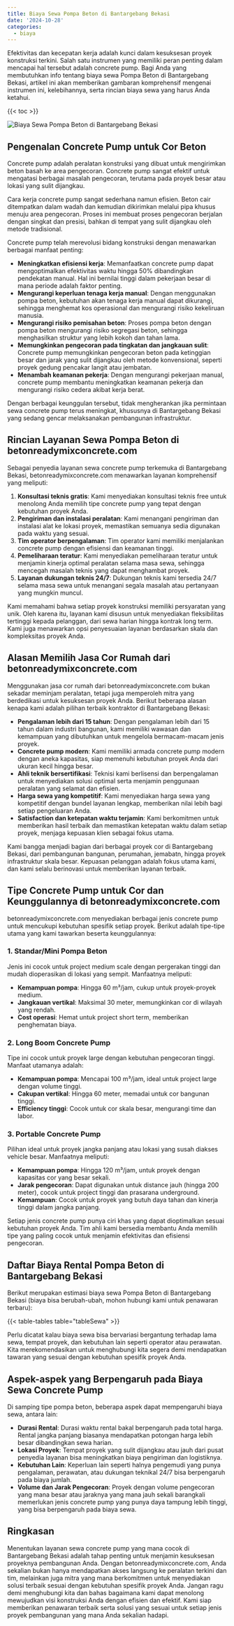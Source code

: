 ```yaml
---
title: Biaya Sewa Pompa Beton di Bantargebang Bekasi
date: '2024-10-28'
categories:
  - biaya
---
```


Efektivitas dan kecepatan kerja adalah kunci dalam kesuksesan proyek konstruksi terkini. Salah satu instrumen yang memiliki peran penting dalam mencapai hal tersebut adalah concrete pump. Bagi Anda yang membutuhkan info tentang biaya sewa Pompa Beton di Bantargebang Bekasi, artikel ini akan memberikan gambaran komprehensif mengenai instrumen ini, kelebihannya, serta rincian biaya sewa yang harus Anda ketahui.

{{< toc >}}

![Biaya Sewa Pompa Beton di Bantargebang Bekasi](https://betoncor8.github.io/pump/concrete-pump%20(11).png)

## Pengenalan Concrete Pump untuk Cor Beton

Concrete pump adalah peralatan konstruksi yang dibuat untuk mengirimkan beton basah ke area pengecoran. Concrete pump sangat efektif untuk mengatasi berbagai masalah pengecoran, terutama pada proyek besar atau lokasi yang sulit dijangkau.

Cara kerja concrete pump sangat sederhana namun efisien. Beton cair ditempatkan dalam wadah dan kemudian dikirimkan melalui pipa khusus menuju area pengecoran. Proses ini membuat proses pengecoran berjalan dengan singkat dan presisi, bahkan di tempat yang sulit dijangkau oleh metode tradisional.

Concrete pump telah merevolusi bidang konstruksi dengan menawarkan berbagai manfaat penting:

- **Meningkatkan efisiensi kerja**: Memanfaatkan concrete pump dapat mengoptimalkan efektivitas waktu hingga 50% dibandingkan pendekatan manual. Hal ini bernilai tinggi dalam pekerjaan besar di mana periode adalah faktor penting.
- **Mengurangi keperluan tenaga kerja manual**: Dengan menggunakan pompa beton, kebutuhan akan tenaga kerja manual dapat dikurangi, sehingga menghemat kos operasional dan mengurangi risiko kekeliruan manusia.
- **Mengurangi risiko pemisahan beton**: Proses pompa beton dengan pompa beton mengurangi risiko segregasi beton, sehingga menghasilkan struktur yang lebih kokoh dan tahan lama.
- **Memungkinkan pengecoran pada tingkatan dan jangkauan sulit**: Concrete pump memungkinkan pengecoran beton pada ketinggian besar dan jarak yang sulit dijangkau oleh metode konvensional, seperti proyek gedung pencakar langit atau jembatan.
- **Menambah keamanan pekerja**: Dengan mengurangi pekerjaan manual, concrete pump membantu meningkatkan keamanan pekerja dan mengurangi risiko cedera akibat kerja berat.

Dengan berbagai keunggulan tersebut, tidak mengherankan jika permintaan sewa concrete pump terus meningkat, khususnya di Bantargebang Bekasi yang sedang gencar melaksanakan pembangunan infrastruktur.

## Rincian Layanan Sewa Pompa Beton di betonreadymixconcrete.com

Sebagai penyedia layanan sewa concrete pump terkemuka di Bantargebang Bekasi, betonreadymixconcrete.com menawarkan layanan komprehensif yang meliputi:

1. **Konsultasi teknis gratis**: Kami menyediakan konsultasi teknis free untuk menolong Anda memilih tipe concrete pump yang tepat dengan kebutuhan proyek Anda.
2. **Pengiriman dan instalasi peralatan**: Kami menangani pengiriman dan instalasi alat ke lokasi proyek, memastikan semuanya sedia digunakan pada waktu yang sesuai.
3. **Tim operator berpengalaman**: Tim operator kami memiliki menjalankan concrete pump dengan efisiensi dan keamanan tinggi.
4. **Pemeliharaan teratur**: Kami menyediakan pemeliharaan teratur untuk menjamin kinerja optimal peralatan selama masa sewa, sehingga mencegah masalah teknis yang dapat menghambat proyek.
5. **Layanan dukungan teknis 24/7**: Dukungan teknis kami tersedia 24/7 selama masa sewa untuk menangani segala masalah atau pertanyaan yang mungkin muncul.

Kami memahami bahwa setiap proyek konstruksi memiliki persyaratan yang unik. Oleh karena itu, layanan kami disusun untuk menyediakan fleksibilitas tertinggi kepada pelanggan, dari sewa harian hingga kontrak long term. Kami juga menawarkan opsi penyesuaian layanan berdasarkan skala dan kompleksitas proyek Anda.

## Alasan Memilih Jasa Cor Rumah dari betonreadymixconcrete.com

Menggunakan jasa cor rumah dari betonreadymixconcrete.com bukan sekadar meminjam peralatan, tetapi juga memperoleh mitra yang berdedikasi untuk kesuksesan proyek Anda. Berikut beberapa alasan kenapa kami adalah pilihan terbaik kontraktor di Bantargebang Bekasi:

- **Pengalaman lebih dari 15 tahun**: Dengan pengalaman lebih dari 15 tahun dalam industri bangunan, kami memiliki wawasan dan kemampuan yang dibutuhkan untuk mengelola bermacam-macam jenis proyek.
- **Concrete pump modern**: Kami memiliki armada concrete pump modern dengan aneka kapasitas, siap memenuhi kebutuhan proyek Anda dari ukuran kecil hingga besar.
- **Ahli teknik bersertifikasi**: Teknisi kami berlisensi dan berpengalaman untuk menyediakan solusi optimal serta menjamin penggunaan peralatan yang selamat dan efisien.
- **Harga sewa yang kompetitif**: Kami menyediakan harga sewa yang kompetitif dengan bundel layanan lengkap, memberikan nilai lebih bagi setiap pengeluaran Anda.
- **Satisfaction dan ketepatan waktu terjamin**: Kami berkomitmen untuk memberikan hasil terbaik dan memastikan ketepatan waktu dalam setiap proyek, menjaga kepuasan klien sebagai fokus utama.

Kami bangga menjadi bagian dari berbagai proyek cor di Bantargebang Bekasi, dari pembangunan bangunan, perumahan, jemabatn, hingga proyek infrastruktur skala besar. Kepuasan pelanggan adalah fokus utama kami, dan kami selalu berinovasi untuk memberikan layanan terbaik.

## Tipe Concrete Pump untuk Cor dan Keunggulannya di betonreadymixconcrete.com

betonreadymixconcrete.com menyediakan berbagai jenis concrete pump untuk mencukupi kebutuhan spesifik setiap proyek. Berikut adalah tipe-tipe utama yang kami tawarkan beserta keunggulannya:

### 1\. Standar/Mini Pompa Beton

Jenis ini cocok untuk project medium scale dengan pergerakan tinggi dan mudah dioperasikan di lokasi yang sempit. Manfaatnya meliputi:

- **Kemampuan pompa**: Hingga 60 m³/jam, cukup untuk proyek-proyek medium.
- **Jangkauan vertikal**: Maksimal 30 meter, memungkinkan cor di wilayah yang rendah.
- **Cost operasi**: Hemat untuk project short term, memberikan penghematan biaya.

### 2\. Long Boom Concrete Pump

Tipe ini cocok untuk proyek large dengan kebutuhan pengecoran tinggi. Manfaat utamanya adalah:

- **Kemampuan pompa**: Mencapai 100 m³/jam, ideal untuk project large dengan volume tinggi.
- **Cakupan vertikal**: Hingga 60 meter, memadai untuk cor bangunan tinggi.
- **Efficiency tinggi**: Cocok untuk cor skala besar, mengurangi time dan labor.

### 3\. Portable Concrete Pump

Pilihan ideal untuk proyek jangka panjang atau lokasi yang susah diakses vehicle besar. Manfaatnya meliputi:

- **Kemampuan pompa**: Hingga 120 m³/jam, untuk proyek dengan kapasitas cor yang besar sekali.
- **Jarak pengecoran**: Dapat digunakan untuk distance jauh (hingga 200 meter), cocok untuk project tinggi dan prasarana underground.
- **Kemampuan**: Cocok untuk proyek yang butuh daya tahan dan kinerja tinggi dalam jangka panjang.

Setiap jenis concrete pump punya ciri khas yang dapat dioptimalkan sesuai kebutuhan proyek Anda. Tim ahli kami bersedia membantu Anda memilih tipe yang paling cocok untuk menjamin efektivitas dan efisiensi pengecoran.

## Daftar Biaya Rental Pompa Beton di Bantargebang Bekasi

Berikut merupakan estimasi biaya sewa Pompa Beton di Bantargebang Bekasi (biaya bisa berubah-ubah, mohon hubungi kami untuk penawaran terbaru):

{{< table-tables table="tableSewa" >}}

Perlu dicatat kalau biaya sewa bisa bervariasi bergantung terhadap lama sewa, tempat proyek, dan kebutuhan lain seperti operator atau perawatan. Kita merekomendasikan untuk menghubungi kita segera demi mendapatkan tawaran yang sesuai dengan kebutuhan spesifik proyek Anda.

## Aspek-aspek yang Berpengaruh pada Biaya Sewa Concrete Pump

Di samping tipe pompa beton, beberapa aspek dapat mempengaruhi biaya sewa, antara lain:

- **Durasi Rental**: Durasi waktu rental bakal berpengaruh pada total harga. Rental jangka panjang biasanya mendapatkan potongan harga lebih besar dibandingkan sewa harian.
- **Lokasi Proyek**: Tempat proyek yang sulit dijangkau atau jauh dari pusat penyedia layanan bisa meningkatkan biaya pengiriman dan logistiknya.
- **Kebutuhan Lain**: Keperluan lain seperti halnya pengemudi yang punya pengalaman, perawatan, atau dukungan teknikal 24/7 bisa berpengaruh pada biaya jumlah.
- **Volume dan Jarak Pengecoran**: Proyek dengan volume pengecoran yang mana besar atau jaraknya yang mana jauh sekali barangkali memerlukan jenis concrete pump yang punya daya tampung lebih tinggi, yang bisa berpengaruh pada biaya sewa.

## Ringkasan

Menentukan layanan sewa concrete pump yang mana cocok di Bantargebang Bekasi adalah tahap penting untuk menjamin kesuksesan proyeknya pembangunan Anda. Dengan betonreadymixconcrete.com, Anda sekalian bukan hanya mendapatkan akses langsung ke peralatan terkini dan tim, melainkan juga mitra yang mana berkomitmen untuk menyediakan solusi terbaik sesuai dengan kebutuhan spesifik proyek Anda. Jangan ragu demi menghubungi kita dan bahas bagaimana kami dapat menolong mewujudkan visi konstruksi Anda dengan efisien dan efektif. Kami siap memberikan penawaran terbaik serta solusi yang sesuai untuk setiap jenis proyek pembangunan yang mana Anda sekalian hadapi.

